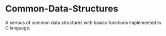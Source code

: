 # Common-Data-Structures
A serious of common data structures with basics functions implemented in C language.
